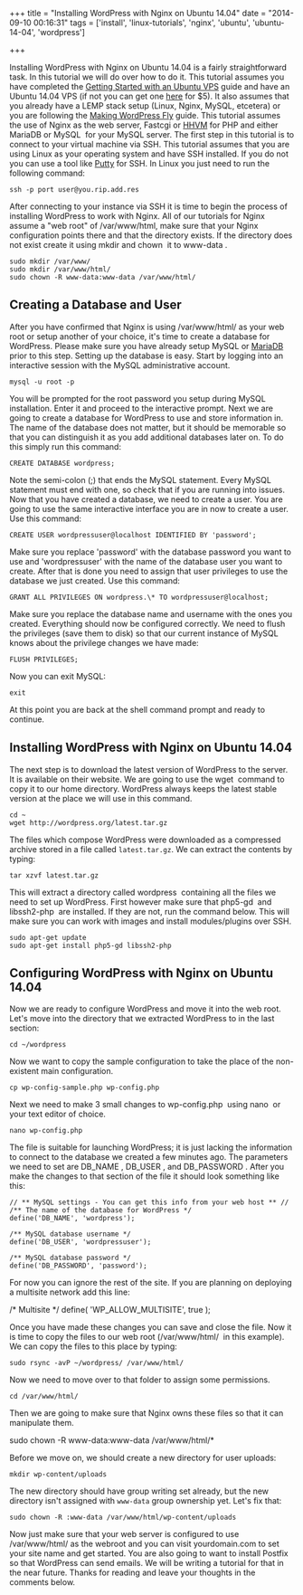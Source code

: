 +++
title = "Installing WordPress with Nginx on Ubuntu 14.04"
date = "2014-09-10 00:16:31"
tags = ['install', 'linux-tutorials', 'nginx', 'ubuntu', 'ubuntu-14-04', 'wordpress']

+++

Installing WordPress with Nginx on Ubuntu 14.04 is a fairly straightforward task. In this tutorial we will do over how to do it. This tutorial assumes you have completed the [Getting Started with an Ubuntu VPS](http://bryanapperson.com/blog/getting-started-ubuntu-vps-running-14-04/ "Getting Started with an Ubuntu VPS") guide and have an Ubuntu 14.04 VPS (if not you can get one [here](https://www.bitronictech.net/ubuntu-vps-hosting.php "Ubuntu VPS Hosting") for \$5). It also assumes that you already have a LEMP stack setup (Linux, Nginx, MySQL, etcetera) or you are following the [Making WordPress Fly](http://bryanapperson.com/blog/intro-hhvm-mariadb-nginx-wordpress/ "Making WordPress Fly") guide. This tutorial assumes the use of Nginx as the web server, Fastcgi or [HHVM](http://hhvm.com/ "HHVM") for PHP and either MariaDB or MySQL  for your MySQL server. The first step in this tutorial is to connect to your virtual machine via SSH. This tutorial assumes that you are using Linux as your operating system and have SSH installed. If you do not you can use a tool like [Putty](http://www.chiark.greenend.org.uk/~sgtatham/putty/ "Putty SSH") for SSH. In Linux you just need to run the following command:

```
ssh -p port user@you.rip.add.res
```

After connecting to your instance via SSH it is time to begin the process of installing WordPress to work with Nginx. All of our tutorials for Nginx assume a "web root" of /var/www/html, make sure that your Nginx configuration points there and that the directory exists. If the directory does not exist create it using mkdir and chown  it to www-data .

```
sudo mkdir /var/www/
sudo mkdir /var/www/html/
sudo chown -R www-data:www-data /var/www/html/
```

## Creating a Database and User

After you have confirmed that Nginx is using /var/www/html/ as your web root or setup another of your choice, it's time to create a database for WordPress. Please make sure you have already setup MySQL or [MariaDB](http://bryanapperson.com/blog/make-wordpress-fly-mariadb-setup-ubuntu-14/ "Setup MariaDB") prior to this step. Setting up the database is easy. Start by logging into an interactive session with the MySQL administrative account.

```
mysql -u root -p
```

You will be prompted for the root password you setup during MySQL installation. Enter it and proceed to the interactive prompt. Next we are going to create a database for WordPress to use and store information in. The name of the database does not matter, but it should be memorable so that you can distinguish it as you add additional databases later on. To do this simply run this command:

```
CREATE DATABASE wordpress;
```

Note the semi-colon (;) that ends the MySQL statement. Every MySQL statement must end with one, so check that if you are running into issues. Now that you have created a database, we need to create a user. You are going to use the same interactive interface you are in now to create a user. Use this command:

```
CREATE USER wordpressuser@localhost IDENTIFIED BY 'password';
```

Make sure you replace 'password' with the database password you want to use and 'wordpressuser' with the name of the database user you want to create. After that is done you need to assign that user privileges to use the database we just created. Use this command:

```
GRANT ALL PRIVILEGES ON wordpress.\* TO wordpressuser@localhost;
```

Make sure you replace the database name and username with the ones you created. Everything should now be configured correctly. We need to flush the privileges (save them to disk) so that our current instance of MySQL knows about the privilege changes we have made:

```
FLUSH PRIVILEGES;
```

Now you can exit MySQL:

`exit`

At this point you are back at the shell command prompt and ready to continue.

## Installing WordPress with Nginx on Ubuntu 14.04

The next step is to download the latest version of WordPress to the server. It is available on their website. We are going to use the wget  command to copy it to our home directory. WordPress always keeps the latest stable version at the place we will use in this command.

```
cd ~
wget http://wordpress.org/latest.tar.gz
```

The files which compose WordPress were downloaded as a compressed archive stored in a file called `latest.tar.gz`. We can extract the contents by typing:

```
tar xzvf latest.tar.gz
```

This will extract a directory called wordpress  containing all the files we need to set up WordPress. First however make sure that php5-gd  and libssh2-php  are installed. If they are not, run the command below. This will make sure you can work with images and install modules/plugins over SSH.

```
sudo apt-get update
sudo apt-get install php5-gd libssh2-php
```

## Configuring WordPress with Nginx on Ubuntu 14.04

Now we are ready to configure WordPress and move it into the web root. Let's move into the directory that we extracted WordPress to in the last section:

```
cd ~/wordpress
```

Now we want to copy the sample configuration to take the place of the non-existent main configuration.

`cp wp-config-sample.php wp-config.php`

Next we need to make 3 small changes to wp-config.php  using nano  or your text editor of choice.

`nano wp-config.php`

The file is suitable for launching WordPress; it is just lacking the information to connect to the database we created a few minutes ago. The parameters we need to set are DB_NAME , DB_USER , and DB_PASSWORD . After you make the changes to that section of the file it should look something like this:

```
// ** MySQL settings - You can get this info from your web host ** //
/** The name of the database for WordPress */
define('DB_NAME', 'wordpress');

/** MySQL database username */
define('DB_USER', 'wordpressuser');

/** MySQL database password */
define('DB_PASSWORD', 'password');
```

For now you can ignore the rest of the site. If you are planning on deploying a multisite network add this line:

/\* Multisite \*/
define( 'WP_ALLOW_MULTISITE', true );

Once you have made these changes you can save and close the file. Now it is time to copy the files to our web root (/var/www/html/  in this example). We can copy the files to this place by typing:

```
sudo rsync -avP ~/wordpress/ /var/www/html/
```

Now we need to move over to that folder to assign some permissions.

```
cd /var/www/html/
```

Then we are going to make sure that Nginx owns these files so that it can manipulate them.

sudo chown -R www-data:www-data /var/www/html/\*

Before we move on, we should create a new directory for user uploads:

```
mkdir wp-content/uploads
```

The new directory should have group writing set already, but the new directory isn't assigned with `www-data` group ownership yet. Let's fix that:

```
sudo chown -R :www-data /var/www/html/wp-content/uploads
```

Now just make sure that your web server is configured to use /var/www/html/ as the webroot and you can visit yourdomain.com to set your site name and get started. You are also going to want to install Postfix so that WordPress can send emails. We will be writing a tutorial for that in the near future. Thanks for reading and leave your thoughts in the comments below.
